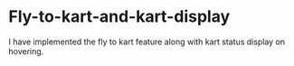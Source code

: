 # Fly-to-kart-and-kart-display
I have implemented the fly to kart feature along with kart status display on hovering.
